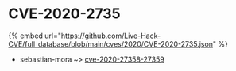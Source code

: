 # CVE-2020-2735
{% embed url="https://github.com/Live-Hack-CVE/full_database/blob/main/cves/2020/CVE-2020-2735.json" %}

* sebastian-mora ~> [cve-2020-27358-27359](https://www.alice-snow.ru/2020/database/cve-2020-2735/cve-2020-27358-27359-sebastian-mora)